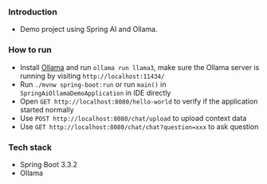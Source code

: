 ### Introduction
- Demo project using Spring AI and Ollama.

### How to run
- Install [Ollama](https://ollama.com/) and run `ollama run llama3`, make sure the Ollama server is running by visiting `http://localhost:11434/`
- Run `./mvnw spring-boot:run` or run `main()` in `SpringAiOllamaDemoApplication` in IDE directly
- Open `GET http://localhost:8080/hello-world` to verify if the application started normally
- Use `POST http://localhost:8080/chat/upload` to upload context data
- Use `GET http://localhost:8080/chat/chat?question=xxx` to ask question


### Tech stack
- Spring Boot 3.3.2
- Ollama